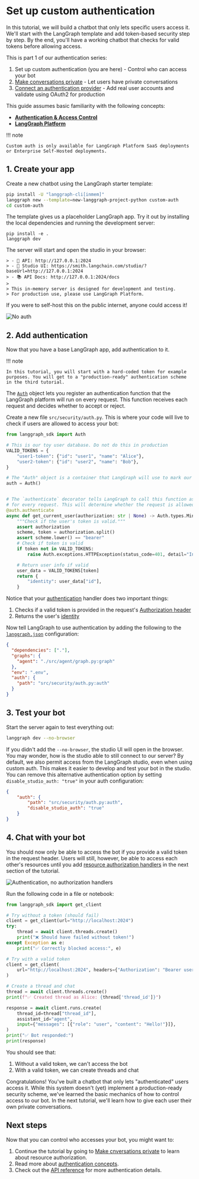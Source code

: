 # Set up custom authentication

In this tutorial, we will build a chatbot that only lets specific users access it. We'll start with the LangGraph template and add token-based security step by step. By the end, you'll have a working chatbot that checks for valid tokens before allowing access.

This is part 1 of our authentication series:

1. Set up custom authentication (you are here) - Control who can access your bot
2. [Make conversations private](resource_auth.md) - Let users have private conversations
3. [Connect an authentication provider](add_auth_server.md) - Add real user accounts and validate using OAuth2 for production

This guide assumes basic familiarity with the following concepts:

* [**Authentication & Access Control**](../../concepts/auth.md)
* [**LangGraph Platform**](../../concepts/langgraph_platform.md)

!!! note

    Custom auth is only available for LangGraph Platform SaaS deployments or Enterprise Self-Hosted deployments.

## 1. Create your app

Create a new chatbot using the LangGraph starter template:

```bash
pip install -U "langgraph-cli[inmem]"
langgraph new --template=new-langgraph-project-python custom-auth
cd custom-auth
```

The template gives us a placeholder LangGraph app. Try it out by installing the local dependencies and running the development server:

```shell
pip install -e .
langgraph dev
```

The server will start and open the studio in your browser:

```
> - 🚀 API: http://127.0.0.1:2024
> - 🎨 Studio UI: https://smith.langchain.com/studio/?baseUrl=http://127.0.0.1:2024
> - 📚 API Docs: http://127.0.0.1:2024/docs
> 
> This in-memory server is designed for development and testing.
> For production use, please use LangGraph Platform.
```

If you were to self-host this on the public internet, anyone could access it!

![No auth](./img/no_auth.png)


## 2. Add authentication

Now that you have a base LangGraph app, add authentication to it.

!!! note

    In this tutorial, you will start with a hard-coded token for example purposes. You will get to a "production-ready" authentication scheme in the third tutorial.

The [`Auth`](../../cloud/reference/sdk/python_sdk_ref.md#langgraph_sdk.auth.Auth) object lets you register an authentication function that the LangGraph platform will run on every request. This function receives each request and decides whether to accept or reject.

Create a new file `src/security/auth.py`. This is where your code will live to check if users are allowed to access your bot:

```python hl_lines="10 15-16" title="src/security/auth.py"
from langgraph_sdk import Auth

# This is our toy user database. Do not do this in production
VALID_TOKENS = {
    "user1-token": {"id": "user1", "name": "Alice"},
    "user2-token": {"id": "user2", "name": "Bob"},
}

# The "Auth" object is a container that LangGraph will use to mark our authentication function
auth = Auth()


# The `authenticate` decorator tells LangGraph to call this function as middleware
# for every request. This will determine whether the request is allowed or not
@auth.authenticate
async def get_current_user(authorization: str | None) -> Auth.types.MinimalUserDict:
    """Check if the user's token is valid."""
    assert authorization
    scheme, token = authorization.split()
    assert scheme.lower() == "bearer"
    # Check if token is valid
    if token not in VALID_TOKENS:
        raise Auth.exceptions.HTTPException(status_code=401, detail="Invalid token")

    # Return user info if valid
    user_data = VALID_TOKENS[token]
    return {
        "identity": user_data["id"],
    }
```

Notice that your [authentication](../../cloud/reference/sdk/python_sdk_ref.md#langgraph_sdk.auth.Auth.authenticate) handler does two important things:

1. Checks if a valid token is provided in the request's [Authorization header](https://developer.mozilla.org/en-US/docs/Web/HTTP/Headers/Authorization)
2. Returns the user's [identity](../../cloud/reference/sdk/python_sdk_ref.md#langgraph_sdk.auth.types.MinimalUserDict)

Now tell LangGraph to use authentication by adding the following to the [`langgraph.json`](../../cloud/reference/cli.md#configuration-file) configuration:

```json hl_lines="7-9" title="langgraph.json"
{
  "dependencies": ["."],
  "graphs": {
    "agent": "./src/agent/graph.py:graph"
  },
  "env": ".env",
  "auth": {
    "path": "src/security/auth.py:auth"
  }
}
```

## 3. Test your bot

Start the server again to test everything out:

```bash
langgraph dev --no-browser
```

If you didn't add the `--no-browser`, the studio UI will open in the browser. You may wonder, how is the studio able to still connect to our server? By default, we also permit access from the LangGraph studio, even when using custom auth. This makes it easier to develop and test your bot in the studio. You can remove this alternative authentication option by setting `disable_studio_auth: "true"` in your auth configuration:

```json
{
    "auth": {
        "path": "src/security/auth.py:auth",
        "disable_studio_auth": "true"
    }
}
```

## 4. Chat with your bot

You should now only be able to access the bot if you provide a valid token in the request header. Users will still, however, be able to access each other's resources until you add [resource authorization handlers](../../concepts/auth.md#resource-specific-handlers) in the next section of the tutorial.

![Authentication, no authorization handlers](./img/authentication.png)

Run the following code in a file or notebook:

```python
from langgraph_sdk import get_client

# Try without a token (should fail)
client = get_client(url="http://localhost:2024")
try:
    thread = await client.threads.create()
    print("❌ Should have failed without token!")
except Exception as e:
    print("✅ Correctly blocked access:", e)

# Try with a valid token
client = get_client(
    url="http://localhost:2024", headers={"Authorization": "Bearer user1-token"}
)

# Create a thread and chat
thread = await client.threads.create()
print(f"✅ Created thread as Alice: {thread['thread_id']}")

response = await client.runs.create(
    thread_id=thread["thread_id"],
    assistant_id="agent",
    input={"messages": [{"role": "user", "content": "Hello!"}]},
)
print("✅ Bot responded:")
print(response)
```

You should see that:

1. Without a valid token, we can't access the bot
2. With a valid token, we can create threads and chat

Congratulations! You've built a chatbot that only lets "authenticated" users access it. While this system doesn't (yet) implement a production-ready security scheme, we've learned the basic mechanics of how to control access to our bot. In the next tutorial, we'll learn how to give each user their own private conversations.

## Next steps

Now that you can control who accesses your bot, you might want to:

1. Continue the tutorial by going to [Make cnversations private](resource_auth.md) to learn about resource authorization.
2. Read more about [authentication concepts](../../concepts/auth.md).
3. Check out the [API reference](../../cloud/reference/sdk/python_sdk_ref.md) for more authentication details.